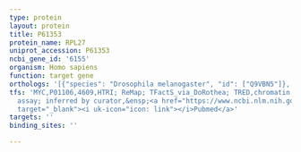 ```yaml
---
type: protein
layout: protein
title: P61353
protein_name: RPL27
uniprot_accession: P61353
ncbi_gene_id: '6155'
organism: Homo sapiens
function: target gene
orthologs: '[{"species": "Drosophila melanogaster", "id": ["Q9VBN5"]}, {"species": "Caenorhabditis elegans", "id": ["P91914"]}, {"species": "Mus musculus", "id": ["P61358"]}, {"species": "Rattus norvegicus", "id": ["P61354"]}, {"species": "Saccharomyces cerevisiae", "id": ["<a href=\"/protein/p0c2h7\">P0C2H7</a>", "<a href=\"/protein/p0c2h6\">P0C2H6</a>"]}]'
tfs: 'MYC,P01106,4609,HTRI; ReMap; TFactS_via_DoRothea; TRED,chromatin immunoprecipitation
  assay; inferred by curator,&ensp;<a href="https://www.ncbi.nlm.nih.gov/pubmed/?term=11085504%5Buid%5D+OR+12747840%5Buid%5D+OR+22900683%5Buid%5D+OR+29126285%5Buid%5D+OR+22761861%5Buid%5D+OR+31340985%5Buid%5D+OR+17202159%5Buid%5D"
  target="_blank"><i uk-icon="icon: link"></i>Pubmed</a>'
targets: ''
binding_sites: ''

---
```

